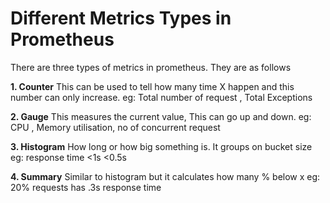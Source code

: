 # Different Metrics Types in Prometheus
There are three types of metrics in prometheus. They are as follows

**1. Counter**
This can be used to tell how many time X happen and this number can only increase.
eg: Total number of request , Total Exceptions

**2. Gauge**
This measures the current value, This can go up and down.
eg: CPU , Memory utilisation, no of concurrent request

**3. Histogram**
How long or how big something is. It groups on bucket size
eg: response time <1s <0.5s

**4. Summary**
Similar to histogram but it calculates how many %  below x
eg: 20% requests has .3s response time